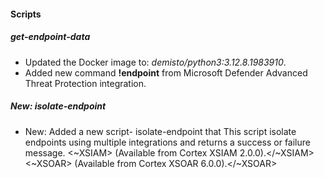 
#### Scripts

##### get-endpoint-data

- Updated the Docker image to: *demisto/python3:3.12.8.1983910*.
- Added new command **!endpoint** from Microsoft Defender Advanced Threat Protection integration. 

##### New: isolate-endpoint

- New: Added a new script- isolate-endpoint that This script isolate endpoints using multiple integrations and returns a success or failure message.
<~XSIAM> (Available from Cortex XSIAM 2.0.0).</~XSIAM>
<~XSOAR> (Available from Cortex XSOAR 6.0.0).</~XSOAR>
